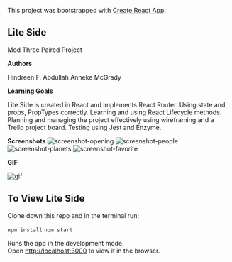 This project was bootstrapped with [Create React App](https://github.com/facebook/create-react-app).

## Lite Side

Mod Three Paired Project

**Authors**

Hindreen F. Abdullah
Anneke McGrady

**Learning Goals**

Lite Side is created in React and implements React Router. 
Using state and props, PropTypes correctly.
Learning and using React Lifecycle methods.
Planning and managing the project effectively using wireframing and a Trello project board.
Testing using Jest and Enzyme.


**Screenshots**
![screenshot-opening](https://github.com/hndfaw/Light-Side/blob/master/src/images/OpeningPageScreenshot.png)
![screenshot-people](https://github.com/hndfaw/Light-Side/blob/master/src/images/PeopleScreenshot.png)
![screenshot-planets](https://github.com/hndfaw/Light-Side/blob/master/src/images/PlanetsFavoritedScreenshot.png)
![screenshot-favorite](https://github.com/hndfaw/Light-Side/blob/master/src/images/FavoritesScreenshot.png)

**GIF**

![gif](https://github.com/hndfaw/Light-Side/blob/master/src/images/LiteSideGIF.gif)


## To View Lite Side

Clone down this repo and in the terminal run: 

`npm install`
`npm start`

Runs the app in the development mode.<br>
Open [http://localhost:3000](http://localhost:3000) to view it in the browser.




